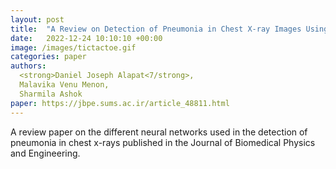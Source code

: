 ```yaml
---
layout: post
title:  "A Review on Detection of Pneumonia in Chest X-ray Images Using Neural Networks"
date:   2022-12-24 10:10:10 +00:00
image: /images/tictactoe.gif
categories: paper
authors: 
  <strong>Daniel Joseph Alapat<7/strong>,
  Malavika Venu Menon, 
  Sharmila Ashok
paper: https://jbpe.sums.ac.ir/article_48811.html
---
```

A review paper on the different neural networks used in the detection of pneumonia in chest x-rays published in the Journal of Biomedical Physics and Engineering.